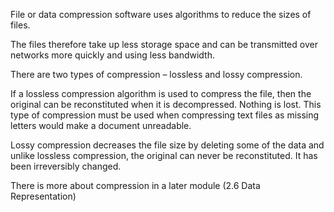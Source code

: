 File or data compression software uses algorithms to reduce the sizes of files.

The files therefore take up less storage space and can be transmitted over networks more quickly and using less bandwidth.

There are two types of compression – lossless and lossy compression.

If a lossless compression algorithm is used to compress the file, then the original can be reconstituted when it is decompressed. Nothing is lost. This type of compression must be used when compressing text files as missing letters would make a document unreadable.

Lossy compression decreases the file size by deleting some of the data and unlike lossless compression, the original can never be reconstituted. It has been irreversibly changed.

There is more about compression in a later module (2.6 Data Representation)